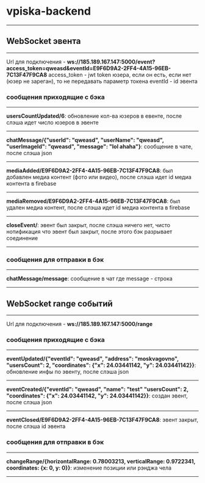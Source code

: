 # vpiska-backend
____

## WebSocket эвента
____

Url для подключения - **ws://185.189.167.147:5000/event?access_token=qweasd&eventId=E9F6D9A2-2FF4-4A15-96EB-7C13F47F9CA8**
access_token - jwt token юзера, если он есть, если нет (юзер не зареган), то не передавать параметр токена
eventId - id эвента

### сообщения приходящие с бэка
____

**usersCountUpdated/6**:
обновление кол-ва юзеров в евенте, после слэша идет число юзеров в эвенте
____

**chatMessage/{"userId": "qweasd", "userName": "qweasd", "userImageId": "qweasd", "message": "lol ahaha"}**:
сообщение в чате, после слэша json
____

**mediaAdded/E9F6D9A2-2FF4-4A15-96EB-7C13F47F9CA8**:
был добавлен медиа контент (фото или видео), после слэша идет id медиа контента в firebase
____

**mediaRemoved/E9F6D9A2-2FF4-4A15-96EB-7C13F47F9CA8**:
был удален медиа контент, после слэша идет id медиа контента в firebase
____

**closeEvent/**:
эвент был закрыт, после слэша ничего нет, чисто нотификация что эвент был закрыт, после этого бэк разрывает соединение
____

### сообщения для отправки в бэк
____

**chatMessage/message**:
сообщение в чат где message - строка
____

## WebSocket range событий
____

Url для подключения - **ws://185.189.167.147:5000/range**

### сообщения приходящие с бэка
____

**eventUpdated/{"eventId": "qweasd", "address": "moskvagovno", "usersCount": 2, "coordinates": {"x": 24.03441142, "y": 24.03441142}}**:
обновление инфы по эвенту, после слэша json
____

**eventCreated/{"eventId": "qweasd", "name": "test" "usersCount": 2, "coordinates": {"x": 24.03441142, "y": 24.03441142}}**:
создан эвент, после слэша json
____

**eventClosed/E9F6D9A2-2FF4-4A15-96EB-7C13F47F9CA8**:
эвент закрыт, после слэша id эвента

### сообщения для отправки в бэк
____

**changeRange/{horizontalRange: 0.78003213, verticalRange: 0.9722341, coordinates: {x: 0, y: 0}}**:
изменение позиции или рэнджа чела
____